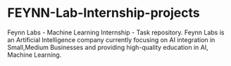 # FEYNN-Lab-Internship-projects
Feynn Labs - Machine Learning  Internship - Task repository. Feynn Labs is an Artificial Intelligence company currently focusing on AI integration in Small,Medium Businesses and providing high-quality education in AI, Machine Learning.
